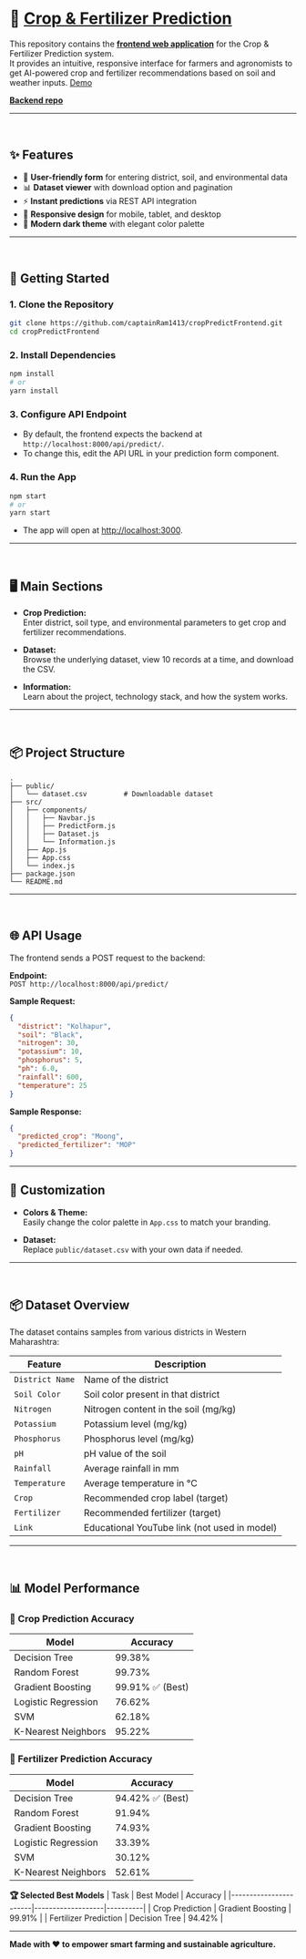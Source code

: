 # 🌿 [Crop & Fertilizer Prediction](https://crop-predict-frontend.vercel.app/)

This repository contains the [**frontend web application**](https://crop-predict-frontend.vercel.app/) for the Crop & Fertilizer Prediction system.  
It provides an intuitive, responsive interface for farmers and agronomists to get AI-powered crop and fertilizer recommendations based on soil and weather inputs. [Demo](https://crop-predict-frontend.vercel.app/) 

[**Backend repo**](https://github.com/captainRam1413/cropPredictBackend)

---
<br>

## ✨ Features

- 🌱 **User-friendly form** for entering district, soil, and environmental data
- 📊 **Dataset viewer** with download option and pagination
- ⚡ **Instant predictions** via REST API integration
- 📱 **Responsive design** for mobile, tablet, and desktop
- 🌙 **Modern dark theme** with elegant color palette

---
<br>

## 🚀 Getting Started

### 1. **Clone the Repository**
```bash
git clone https://github.com/captainRam1413/cropPredictFrontend.git
cd cropPredictFrontend
```

### 2. **Install Dependencies**
```bash
npm install
# or
yarn install
```

### 3. **Configure API Endpoint**
- By default, the frontend expects the backend at `http://localhost:8000/api/predict/`.
- To change this, edit the API URL in your prediction form component.

### 4. **Run the App**
```bash
npm start
# or
yarn start
```
- The app will open at [http://localhost:3000](http://localhost:3000).

---
<br>

## 🖥️ Main Sections

- **Crop Prediction:**  
  Enter district, soil type, and environmental parameters to get crop and fertilizer recommendations.

- **Dataset:**  
  Browse the underlying dataset, view 10 records at a time, and download the CSV.

- **Information:**  
  Learn about the project, technology stack, and how the system works.

---
<br>

## 📦 Project Structure

```
.
├── public/
│   └── dataset.csv         # Downloadable dataset
├── src/
│   ├── components/
│   │   ├── Navbar.js
│   │   ├── PredictForm.js
│   │   ├── Dataset.js
│   │   └── Information.js
│   ├── App.js
│   ├── App.css
│   └── index.js
├── package.json
└── README.md
```

---
<br>

## 🌐 API Usage

The frontend sends a POST request to the backend:

**Endpoint:**  
`POST http://localhost:8000/api/predict/`

**Sample Request:**
```json
{
  "district": "Kolhapur",
  "soil": "Black",
  "nitrogen": 30,
  "potassium": 10,
  "phosphorus": 5,
  "ph": 6.0,
  "rainfall": 600,
  "temperature": 25
}
```

**Sample Response:**
```json
{
  "predicted_crop": "Moong",
  "predicted_fertilizer": "MOP"
}
```

---

## 🎨 Customization

- **Colors & Theme:**  
  Easily change the color palette in `App.css` to match your branding.

- **Dataset:**  
  Replace `public/dataset.csv` with your own data if needed.

---

<br>

## 📦 Dataset Overview

The dataset contains samples from various districts in Western Maharashtra:

| Feature         | Description                                  |
|-----------------|----------------------------------------------|
| `District Name` | Name of the district                         |
| `Soil Color`    | Soil color present in that district          |
| `Nitrogen`      | Nitrogen content in the soil (mg/kg)         |
| `Potassium`     | Potassium level (mg/kg)                      |
| `Phosphorus`    | Phosphorus level (mg/kg)                     |
| `pH`            | pH value of the soil                         |
| `Rainfall`      | Average rainfall in mm                       |
| `Temperature`   | Average temperature in °C                    |
| `Crop`          | Recommended crop label (target)              |
| `Fertilizer`    | Recommended fertilizer (target)              |
| `Link`          | Educational YouTube link (not used in model) |


---
<br>

## 📊 Model Performance

### 🌾 Crop Prediction Accuracy

| Model                   | Accuracy   |
|-------------------------|-----------|
| Decision Tree           | 99.38%    |
| Random Forest           | 99.73%    |
| Gradient Boosting       | 99.91% ✅ (Best) |
| Logistic Regression     | 76.62%    |
| SVM                     | 62.18%    |
| K-Nearest Neighbors     | 95.22%    |

### 💊 Fertilizer Prediction Accuracy

| Model                   | Accuracy   |
|-------------------------|-----------|
| Decision Tree           | 94.42% ✅ (Best) |
| Random Forest           | 91.94%    |
| Gradient Boosting       | 74.93%    |
| Logistic Regression     | 33.39%    |
| SVM                     | 30.12%    |
| K-Nearest Neighbors     | 52.61%    |

**🏆 Selected Best Models**
| Task                  | Best Model         | Accuracy |
|-----------------------|-------------------|----------|
| Crop Prediction       | Gradient Boosting | 99.91%   |
| Fertilizer Prediction | Decision Tree     | 94.42%   |

---

**Made with ❤️ to empower smart farming and sustainable agriculture.**
